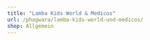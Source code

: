 ```yaml
---
title: "Lamba Kids World & Medicos"
url: /phagwara/lamba-kids-world-und-medicos/
shop: Allgemein
---
```

